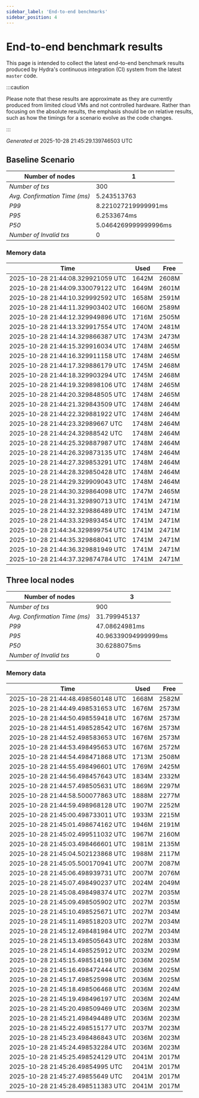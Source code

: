 ```yaml
--- 
sidebar_label: 'End-to-end benchmarks' 
sidebar_position: 4 
--- 
```


# End-to-end benchmark results 

This page is intended to collect the latest end-to-end benchmark  results produced by Hydra's continuous integration (CI) system from  the latest `master` code.

:::caution

Please note that these results are approximate  as they are currently produced from limited cloud VMs and not controlled hardware.  Rather than focusing on the absolute results,   the emphasis should be on relative results,  such as how the timings for a scenario evolve as the code changes.

:::

_Generated at_  2025-10-28 21:45:29.139746503 UTC


## Baseline Scenario



| Number of nodes |  1 | 
| -- | -- |
| _Number of txs_ | 300 |
| _Avg. Confirmation Time (ms)_ | 5.243513763 |
| _P99_ | 8.221027219999991ms |
| _P95_ | 6.2533674ms |
| _P50_ | 5.0464269999999996ms |
| _Number of Invalid txs_ | 0 |
      

### Memory data 

 | Time | Used | Free | 
|------------------------------------|------|------|
 | 2025-10-28 21:44:08.329921059 UTC | 1642M | 2608M | 
 | 2025-10-28 21:44:09.330079122 UTC | 1649M | 2601M | 
 | 2025-10-28 21:44:10.329992592 UTC | 1658M | 2591M | 
 | 2025-10-28 21:44:11.329903402 UTC | 1660M | 2589M | 
 | 2025-10-28 21:44:12.329949896 UTC | 1716M | 2505M | 
 | 2025-10-28 21:44:13.329917554 UTC | 1740M | 2481M | 
 | 2025-10-28 21:44:14.329866387 UTC | 1743M | 2473M | 
 | 2025-10-28 21:44:15.329916034 UTC | 1748M | 2465M | 
 | 2025-10-28 21:44:16.329911158 UTC | 1748M | 2465M | 
 | 2025-10-28 21:44:17.329886179 UTC | 1745M | 2468M | 
 | 2025-10-28 21:44:18.329903294 UTC | 1745M | 2468M | 
 | 2025-10-28 21:44:19.329898106 UTC | 1748M | 2465M | 
 | 2025-10-28 21:44:20.329848505 UTC | 1748M | 2465M | 
 | 2025-10-28 21:44:21.329843509 UTC | 1748M | 2464M | 
 | 2025-10-28 21:44:22.329881922 UTC | 1748M | 2464M | 
 | 2025-10-28 21:44:23.32989667 UTC | 1748M | 2464M | 
 | 2025-10-28 21:44:24.32988542 UTC | 1748M | 2464M | 
 | 2025-10-28 21:44:25.329887987 UTC | 1748M | 2464M | 
 | 2025-10-28 21:44:26.329873135 UTC | 1748M | 2464M | 
 | 2025-10-28 21:44:27.329853291 UTC | 1748M | 2464M | 
 | 2025-10-28 21:44:28.329850428 UTC | 1748M | 2464M | 
 | 2025-10-28 21:44:29.329909043 UTC | 1748M | 2464M | 
 | 2025-10-28 21:44:30.329864098 UTC | 1747M | 2465M | 
 | 2025-10-28 21:44:31.329890713 UTC | 1741M | 2471M | 
 | 2025-10-28 21:44:32.329886489 UTC | 1741M | 2471M | 
 | 2025-10-28 21:44:33.329893454 UTC | 1741M | 2471M | 
 | 2025-10-28 21:44:34.329899754 UTC | 1741M | 2471M | 
 | 2025-10-28 21:44:35.329868041 UTC | 1741M | 2471M | 
 | 2025-10-28 21:44:36.329881949 UTC | 1741M | 2471M | 
 | 2025-10-28 21:44:37.329874784 UTC | 1741M | 2471M | 


## Three local nodes



| Number of nodes |  3 | 
| -- | -- |
| _Number of txs_ | 900 |
| _Avg. Confirmation Time (ms)_ | 31.799945137 |
| _P99_ | 47.08624981ms |
| _P95_ | 40.96339094999999ms |
| _P50_ | 30.6288075ms |
| _Number of Invalid txs_ | 0 |
      

### Memory data 

 | Time | Used | Free | 
|------------------------------------|------|------|
 | 2025-10-28 21:44:48.498560148 UTC | 1668M | 2582M | 
 | 2025-10-28 21:44:49.498531653 UTC | 1676M | 2573M | 
 | 2025-10-28 21:44:50.498559418 UTC | 1676M | 2573M | 
 | 2025-10-28 21:44:51.498528542 UTC | 1676M | 2573M | 
 | 2025-10-28 21:44:52.498583653 UTC | 1676M | 2573M | 
 | 2025-10-28 21:44:53.498495653 UTC | 1676M | 2572M | 
 | 2025-10-28 21:44:54.498471868 UTC | 1713M | 2508M | 
 | 2025-10-28 21:44:55.498496601 UTC | 1769M | 2425M | 
 | 2025-10-28 21:44:56.498457643 UTC | 1834M | 2332M | 
 | 2025-10-28 21:44:57.498505631 UTC | 1869M | 2297M | 
 | 2025-10-28 21:44:58.500077863 UTC | 1888M | 2277M | 
 | 2025-10-28 21:44:59.498968128 UTC | 1907M | 2252M | 
 | 2025-10-28 21:45:00.498733011 UTC | 1933M | 2215M | 
 | 2025-10-28 21:45:01.498674162 UTC | 1946M | 2191M | 
 | 2025-10-28 21:45:02.499511032 UTC | 1967M | 2160M | 
 | 2025-10-28 21:45:03.498466601 UTC | 1981M | 2135M | 
 | 2025-10-28 21:45:04.502123868 UTC | 1988M | 2117M | 
 | 2025-10-28 21:45:05.500170941 UTC | 2007M | 2087M | 
 | 2025-10-28 21:45:06.498939731 UTC | 2007M | 2076M | 
 | 2025-10-28 21:45:07.498490237 UTC | 2024M | 2049M | 
 | 2025-10-28 21:45:08.498498374 UTC | 2027M | 2035M | 
 | 2025-10-28 21:45:09.498505902 UTC | 2027M | 2035M | 
 | 2025-10-28 21:45:10.498525671 UTC | 2027M | 2034M | 
 | 2025-10-28 21:45:11.498518203 UTC | 2027M | 2034M | 
 | 2025-10-28 21:45:12.498481984 UTC | 2027M | 2034M | 
 | 2025-10-28 21:45:13.498505643 UTC | 2028M | 2033M | 
 | 2025-10-28 21:45:14.498525912 UTC | 2032M | 2029M | 
 | 2025-10-28 21:45:15.498514198 UTC | 2036M | 2025M | 
 | 2025-10-28 21:45:16.498472444 UTC | 2036M | 2025M | 
 | 2025-10-28 21:45:17.498525998 UTC | 2036M | 2025M | 
 | 2025-10-28 21:45:18.498506468 UTC | 2036M | 2024M | 
 | 2025-10-28 21:45:19.498496197 UTC | 2036M | 2024M | 
 | 2025-10-28 21:45:20.498509469 UTC | 2036M | 2023M | 
 | 2025-10-28 21:45:21.498494489 UTC | 2036M | 2023M | 
 | 2025-10-28 21:45:22.498515177 UTC | 2037M | 2023M | 
 | 2025-10-28 21:45:23.498486843 UTC | 2036M | 2023M | 
 | 2025-10-28 21:45:24.498532284 UTC | 2036M | 2023M | 
 | 2025-10-28 21:45:25.498524129 UTC | 2041M | 2017M | 
 | 2025-10-28 21:45:26.49854995 UTC | 2041M | 2017M | 
 | 2025-10-28 21:45:27.49855649 UTC | 2041M | 2017M | 
 | 2025-10-28 21:45:28.498511383 UTC | 2041M | 2017M | 

